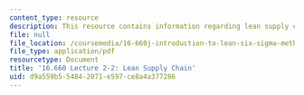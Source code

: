 ```yaml
---
content_type: resource
description: This resource contains information regarding lean supply chain.
file: null
file_location: /coursemedia/16-660j-introduction-to-lean-six-sigma-methods-january-iap-2012/d9a559b554842071e597ce8a4a377286_MIT16_660JIAP12_2-2E.pdf
file_type: application/pdf
resourcetype: Document
title: '16.660 Lecture 2-2: Lean Supply Chain'
uid: d9a559b5-5484-2071-e597-ce8a4a377286
---
```


